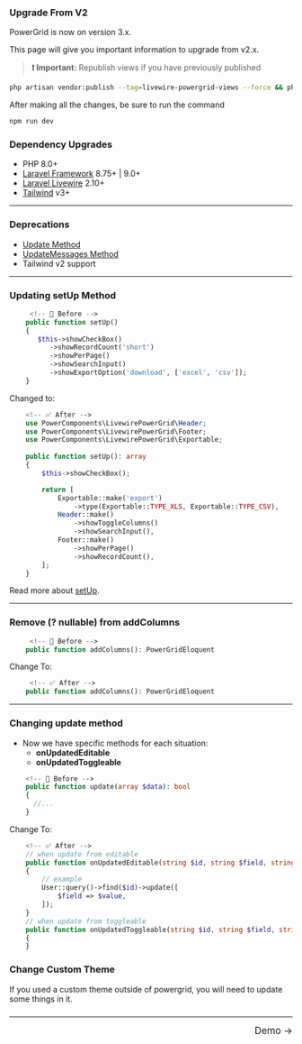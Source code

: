 ### Upgrade From V2

PowerGrid is now on version 3.x.

This page will give you important information to upgrade from v2.x.

> **❗ Important:**  Republish views if you have previously published
```bash
php artisan vendor:publish --tag=livewire-powergrid-views --force && php artisan view:clear
```

After making all the changes, be sure to run the command
```bash
npm run dev
```

### Dependency Upgrades

* PHP 8.0+
* [Laravel Framework](https://laravel.com/) 8.75+ | 9.0+
* [Laravel Livewire](https://laravel-livewire.com/docs/2.x/quickstart) 2.10+
* [Tailwind](https://tailwindcss.com/) v3+


---

### Deprecations

* [Update Method](https://2x.livewire-powergrid.com/#/table/update-data?id=reload-data-after-update)
* [UpdateMessages Method](https://2x.livewire-powergrid.com/#/table/update-data?id=update-messages)
* Tailwind v2 support

---

### Updating setUp Method

```php
     <!-- 🚫 Before -->
    public function setUp()
    {
       $this->showCheckBox()
          ->showRecordCount('short')
          ->showPerPage()
          ->showSearchInput()
          ->showExportOption('download', ['excel', 'csv']);
    }
```

Changed to:

```php
    <!-- ✅ After -->
    use PowerComponents\LivewirePowerGrid\Header;
    use PowerComponents\LivewirePowerGrid\Footer;
    use PowerComponents\LivewirePowerGrid\Exportable;
    
    public function setUp(): array
    {
        $this->showCheckBox();

        return [
            Exportable::make('export')
                ->type(Exportable::TYPE_XLS, Exportable::TYPE_CSV),
            Header::make()
                ->showToggleColumns()
                ->showSearchInput(),
            Footer::make()
                ->showPerPage()
                ->showRecordCount(),
        ];
    }
```

Read more about [setUp](table/features-setup?id=features-setup).

---

### Remove (? nullable) from addColumns
```php
     <!-- 🚫 Before -->
    public function addColumns(): PowerGridEloquent
```

Change To:
```php
     <!-- ✅ After -->
    public function addColumns(): PowerGridEloquent
```

---

### Changing update method

* Now we have specific methods for each situation:
  * **onUpdatedEditable**
  * **onUpdatedToggleable**
  

```php
    <!-- 🚫 Before -->
    public function update(array $data): bool
    {
      //...
    }
```

Change To:

```php
    <!-- ✅ After -->
    // when update from editable 
    public function onUpdatedEditable(string $id, string $field, string $value): void
    {
        // example
        User::query()->find($id)->update([
            $field => $value,
        ]);
    }
    // when update from toggleable
    public function onUpdatedToggleable(string $id, string $field, string $value): void
    {
    }
```

### Change Custom Theme

If you used a custom theme outside of powergrid, you will need to update some things in it.


### 

<hr />
<footer style="float: right; font-size: larger">
    <span><a style="text-decoration: none;" href="#/get-started/demo">Demo →</a></span>
</footer>
